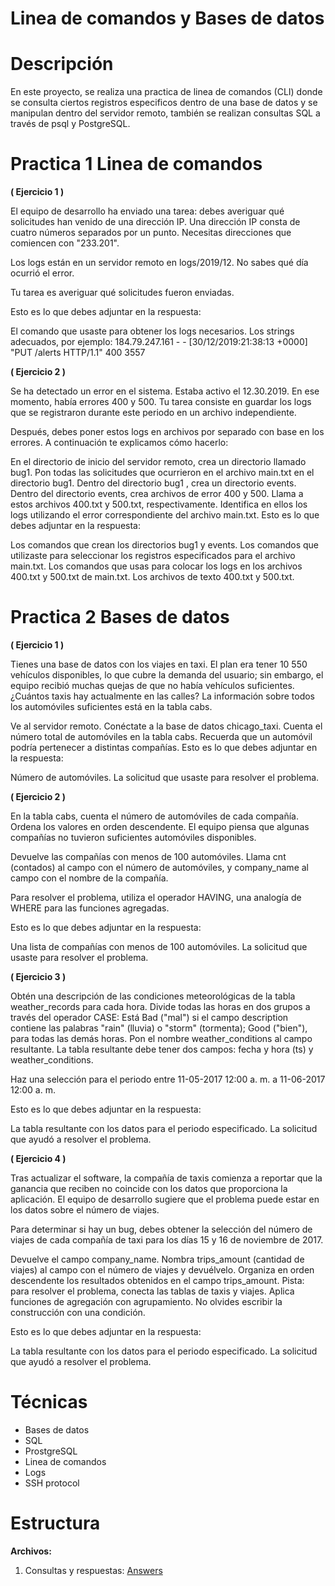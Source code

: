# Linea de comandos y Bases de datos
# Descripción

En este proyecto, se realiza una practica de linea de comandos (CLI) donde se consulta ciertos registros especificos dentro de una base de datos y se manipulan dentro del servidor remoto, también se realizan consultas SQL a través de psql y PostgreSQL.

# Practica 1 Linea de comandos

<strong> ( Ejercicio 1 ) </strong>

El equipo de desarrollo ha enviado una tarea: debes averiguar qué solicitudes han venido de una dirección IP. Una dirección IP consta de cuatro números separados por un punto. Necesitas direcciones que comiencen con "233.201".

Los logs están en un servidor remoto en logs/2019/12. No sabes qué día ocurrió el error.

Tu tarea es averiguar qué solicitudes fueron enviadas.

Esto es lo que debes adjuntar en la respuesta:

El comando que usaste para obtener los logs necesarios.
Los strings adecuados, por ejemplo: 184.79.247.161 - - [30/12/2019:21:38:13 +0000] "PUT /alerts HTTP/1.1" 400 3557

<strong> ( Ejercicio 2 ) </strong>

Se ha detectado un error en el sistema. Estaba activo el 12.30.2019. En ese momento, había errores 400 y 500. Tu tarea consiste en guardar los logs que se registraron durante este periodo en un archivo independiente.  

Después, debes poner estos logs en archivos por separado con base en los errores. A continuación te explicamos cómo hacerlo:

En el directorio de inicio del servidor remoto, crea un directorio llamado bug1.
Pon todas las solicitudes que ocurrieron en el archivo main.txt en el directorio bug1.
Dentro del directorio bug1 , crea un directorio events.
Dentro del directorio events, crea archivos de error 400 y 500. Llama a estos archivos 400.txt y 500.txt, respectivamente. Identifica en ellos los logs utilizando el error correspondiente del archivo main.txt.
Esto es lo que debes adjuntar en la respuesta:

Los comandos que crean los directorios bug1 y events.
Los comandos que utilizaste para seleccionar los registros especificados para el archivo main.txt.
Los comandos que usas para colocar los logs en los archivos 400.txt y 500.txt de main.txt.
Los archivos de texto 400.txt y 500.txt.

# Practica 2 Bases de datos

<strong> ( Ejercicio 1 ) </strong>

Tienes una base de datos con los viajes en taxi. El plan era tener 10 550 vehículos disponibles, lo que cubre la demanda del usuario; sin embargo, el equipo recibió muchas quejas de que no había vehículos suficientes. ¿Cuántos taxis hay actualmente en las calles? La información sobre todos los automóviles suficientes está en la tabla cabs.

Ve al servidor remoto.
Conéctate a la base de datos chicago_taxi.
Cuenta el número total de automóviles en la tabla cabs. Recuerda que un automóvil podría pertenecer a distintas compañías.
Esto es lo que debes adjuntar en la respuesta:

Número de automóviles.
La solicitud que usaste para resolver el problema.

<strong> ( Ejercicio 2 ) </strong>

En la tabla cabs, cuenta el número de automóviles de cada compañía. Ordena los valores en orden descendente. El equipo piensa que algunas compañías no tuvieron suficientes automóviles disponibles.

Devuelve las compañías con menos de 100 automóviles. Llama cnt (contados) al campo con el número de automóviles, y company_name al campo con el nombre de la compañía.

Para resolver el problema, utiliza el operador HAVING, una analogía de WHERE para las funciones agregadas.

Esto es lo que debes adjuntar en la respuesta:

Una lista de compañías con menos de 100 automóviles.
La solicitud que usaste para resolver el problema.

<strong> ( Ejercicio 3 ) </strong>

Obtén una descripción de las condiciones meteorológicas de la tabla weather_records para cada hora.
Divide todas las horas en dos grupos a través del operador CASE: Está Bad ("mal") si el campo description contiene las palabras "rain" (lluvia) o "storm" (tormenta); Good ("bien"), para todas las demás horas.
Pon el nombre weather_conditions al campo resultante.
La tabla resultante debe tener dos campos: fecha y hora (ts) y weather_conditions.

Haz una selección para el periodo entre 11-05-2017 12:00 a. m. a 11-06-2017 12:00 a. m.

Esto es lo que debes adjuntar en la respuesta:

La tabla resultante con los datos para el periodo especificado.
La solicitud que ayudó a resolver el problema.

<strong> ( Ejercicio 4 ) </strong>

Tras actualizar el software, la compañía de taxis comienza a reportar que la ganancia que reciben no coincide con los datos que proporciona la aplicación. El equipo de desarrollo sugiere que el problema puede estar en los datos sobre el número de viajes.

Para determinar si hay un bug, debes obtener la selección del número de viajes de cada compañía de taxi para los días 15 y 16 de noviembre de 2017.

Devuelve el campo company_name. Nombra trips_amount (cantidad de viajes) al campo con el número de viajes y devuélvelo.
Organiza en orden descendente los resultados obtenidos en el campo trips_amount.
Pista: para resolver el problema, conecta las tablas de taxis y viajes.
Aplica funciones de agregación con agrupamiento. No olvides escribir la construcción con una condición.

Esto es lo que debes adjuntar en la respuesta:

La tabla resultante con los datos para el periodo especificado.
La solicitud que ayudó a resolver el problema.

# Técnicas

- Bases de datos
- SQL
- ProstgreSQL
- Linea de comandos
- Logs
- SSH protocol

# Estructura
<strong>Archivos:</strong>

1.	Consultas y respuestas: [Answers](https://docs.google.com/document/d/14rdVwx81fy0f-sgJOjzh1brqo9_gDq2d/edit?usp=sharing&ouid=105660489015748579866&rtpof=true&sd=true)
